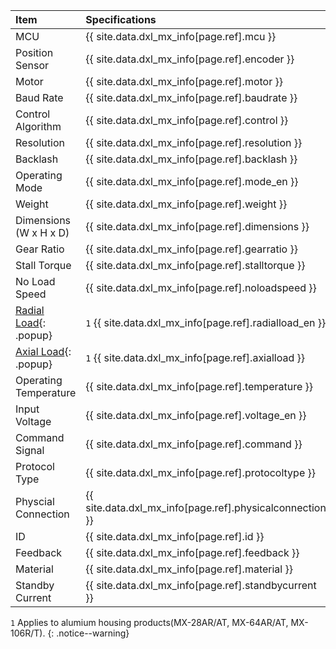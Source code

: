 
| Item                    | Specifications                                           |
|:------------------------|:---------------------------------------------------------|
| MCU                     | {{ site.data.dxl_mx_info[page.ref].mcu }}                |
| Position Sensor         | {{ site.data.dxl_mx_info[page.ref].encoder }}            |
| Motor                   | {{ site.data.dxl_mx_info[page.ref].motor }}              |
| Baud Rate               | {{ site.data.dxl_mx_info[page.ref].baudrate }}           |
| Control Algorithm       | {{ site.data.dxl_mx_info[page.ref].control }}            |
| Resolution              | {{ site.data.dxl_mx_info[page.ref].resolution }}         |
| Backlash                | {{ site.data.dxl_mx_info[page.ref].backlash }}           |
| Operating Mode          | {{ site.data.dxl_mx_info[page.ref].mode_en }}            |
| Weight                  | {{ site.data.dxl_mx_info[page.ref].weight }}             |
| Dimensions (W x H x D)  | {{ site.data.dxl_mx_info[page.ref].dimensions }}         |
| Gear Ratio              | {{ site.data.dxl_mx_info[page.ref].gearratio }}          |
| Stall Torque            | {{ site.data.dxl_mx_info[page.ref].stalltorque }}        |
| No Load Speed           | {{ site.data.dxl_mx_info[page.ref].noloadspeed }}        |
| [Radial Load]{: .popup} | `1` {{ site.data.dxl_mx_info[page.ref].radialload_en }}  |
| [Axial Load]{: .popup}  | `1` {{ site.data.dxl_mx_info[page.ref].axialload }}      |
| Operating Temperature   | {{ site.data.dxl_mx_info[page.ref].temperature }}        |
| Input Voltage           | {{ site.data.dxl_mx_info[page.ref].voltage_en }}         |
| Command Signal          | {{ site.data.dxl_mx_info[page.ref].command }}            |
| Protocol Type           | {{ site.data.dxl_mx_info[page.ref].protocoltype }}       |
| Physcial Connection     | {{ site.data.dxl_mx_info[page.ref].physicalconnection }} |
| ID                      | {{ site.data.dxl_mx_info[page.ref].id }}                 |
| Feedback                | {{ site.data.dxl_mx_info[page.ref].feedback }}           |
| Material                | {{ site.data.dxl_mx_info[page.ref].material }}           |
| Standby Current         | {{ site.data.dxl_mx_info[page.ref].standbycurrent }}     |

`1` Applies to alumium housing products(MX-28AR/AT, MX-64AR/AT, MX-106R/T).
{: .notice--warning}

[Radial Load]: /assets/images/dxl/axial_radial_load.png
[Axial Load]: /assets/images/dxl/axial_radial_load.png

